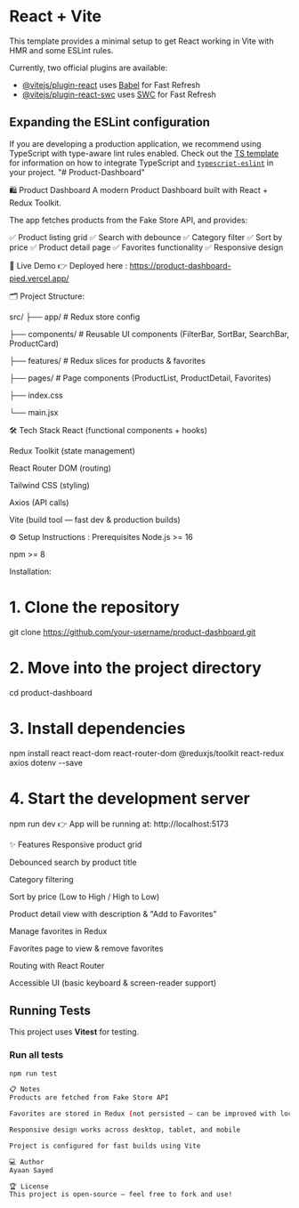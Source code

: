 # React + Vite

This template provides a minimal setup to get React working in Vite with HMR and some ESLint rules.

Currently, two official plugins are available:

-   [@vitejs/plugin-react](https://github.com/vitejs/vite-plugin-react/blob/main/packages/plugin-react) uses [Babel](https://babeljs.io/) for Fast Refresh
-   [@vitejs/plugin-react-swc](https://github.com/vitejs/vite-plugin-react/blob/main/packages/plugin-react-swc) uses [SWC](https://swc.rs/) for Fast Refresh

## Expanding the ESLint configuration

If you are developing a production application, we recommend using TypeScript with type-aware lint rules enabled. Check out the [TS template](https://github.com/vitejs/vite/tree/main/packages/create-vite/template-react-ts) for information on how to integrate TypeScript and [`typescript-eslint`](https://typescript-eslint.io) in your project.
"# Product-Dashboard"

🛍️ Product Dashboard
A modern Product Dashboard built with React + Redux Toolkit.

The app fetches products from the Fake Store API, and provides:

✅ Product listing grid
✅ Search with debounce
✅ Category filter
✅ Sort by price
✅ Product detail page
✅ Favorites functionality
✅ Responsive design

🚀 Live Demo
👉 Deployed here : https://product-dashboard-pied.vercel.app/

🗂️ Project Structure:

src/
├── app/ # Redux store config

├── components/ # Reusable UI components (FilterBar, SortBar, SearchBar, ProductCard)

├── features/ # Redux slices for products & favorites

├── pages/ # Page components (ProductList, ProductDetail, Favorites)

├── index.css

└── main.jsx

🛠️ Tech Stack
React (functional components + hooks)

Redux Toolkit (state management)

React Router DOM (routing)

Tailwind CSS (styling)

Axios (API calls)

Vite (build tool — fast dev & production builds)

⚙️ Setup Instructions :
Prerequisites
Node.js >= 16

npm >= 8

Installation:

# 1. Clone the repository

git clone https://github.com/your-username/product-dashboard.git

# 2. Move into the project directory

cd product-dashboard

# 3. Install dependencies

npm install react react-dom react-router-dom @reduxjs/toolkit react-redux axios dotenv --save

# 4. Start the development server

npm run dev
👉 App will be running at: http://localhost:5173

✨ Features
Responsive product grid

Debounced search by product title

Category filtering

Sort by price (Low to High / High to Low)

Product detail view with description & "Add to Favorites"

Manage favorites in Redux

Favorites page to view & remove favorites

Routing with React Router

Accessible UI (basic keyboard & screen-reader support)

## Running Tests

This project uses **Vitest** for testing.

### Run all tests

```bash
npm run test

📋 Notes
Products are fetched from Fake Store API

Favorites are stored in Redux (not persisted — can be improved with localStorage)

Responsive design works across desktop, tablet, and mobile

Project is configured for fast builds using Vite

💻 Author
Ayaan Sayed

🏆 License
This project is open-source — feel free to fork and use!
```
